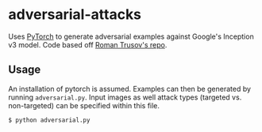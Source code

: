 # adversarial-attacks
Uses [PyTorch](http://pytorch.org/) to generate adversarial examples against Google's Inception v3 model. Code based off [Roman Trusov's repo](https://github.com/Lextal/adv-attacks-pytorch-101).

## Usage

An installation of pytorch is assumed. Examples can then be generated by running `adversarial.py`. Input images as well attack types (targeted vs. non-targeted) can be specified within this file. 

```bash
$ python adversarial.py
```